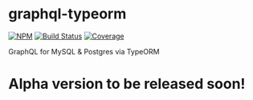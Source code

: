 # graphql-typeorm

[![NPM](https://img.shields.io/npm/v/graphq-typeorm.svg)](https://www.npmjs.com/package/graphql-typeorm)
[![Build Status](https://travis-ci.org/lucianlature/graphql-typeorm.svg?branch=master)](https://travis-ci.org/lucianlature/graphql-typeorm)
[![Coverage](https://codecov.io/gh/lucianlature/graphql-typeorm/branch/master/graph/badge.svg)](https://codecov.io/gh/lucianlature/graphql-typeorm)

GraphQL for MySQL &amp; Postgres via TypeORM

# Alpha version to be released soon!
